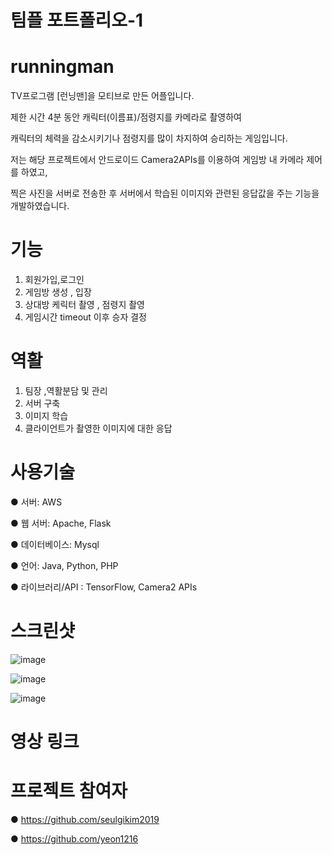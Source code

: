 # 팀플 포트폴리오-1

# runningman

TV프로그램 [런닝맨]을 모티브로 만든 어플입니다.

제한 시간 4분 동안 캐릭터(이름표)/점령지를 카메라로 촬영하여

캐릭터의 체력을 감소시키기나 점령지를 많이 차지하여 승리하는 게임입니다.

저는 해당 프로젝트에서 안드로이드 Camera2APIs를 이용하여 게임방 내 카메라 제어를 하였고,

찍은 사진을 서버로 전송한 후 서버에서 학습된 이미지와 관련된 응답값을 주는 기능을 개발하였습니다.

# 기능

1. 회원가입,로그인
2. 게임방 생성 , 입장
3. 상대방 케릭터 촬영 , 점령지 촬영 
4. 게임시간 timeout 이후 승자 결정

# 역활


1. 팀장 ,역활분담 및 관리 
2. 서버 구축
3. 이미지 학습
4. 클라이언트가 촬영한 이미지에 대한 응답


# 사용기술

● 서버: AWS

● 웹 서버: Apache, Flask

● 데이터베이스: Mysql

● 언어: Java, Python, PHP

● 라이브러리/API : TensorFlow, Camera2 APIs


# 스크린샷

![image](https://user-images.githubusercontent.com/57000871/96536241-90fd1480-12ce-11eb-9e27-ca3c7745cac3.png)

![image](https://user-images.githubusercontent.com/57000871/96536268-a07c5d80-12ce-11eb-919e-547aafdc7851.png)

![image](https://user-images.githubusercontent.com/57000871/96536285-ad994c80-12ce-11eb-9119-abcd605ddfa8.png)



# 영상 링크

# 프로젝트 참여자

● https://github.com/seulgikim2019
 
● https://github.com/yeon1216
